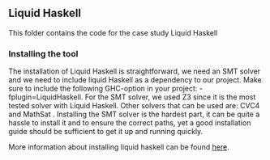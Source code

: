 ## Liquid Haskell
This folder contains the code for the case study Liquid Haskell

### Installing the tool

The installation of Liquid Haskell is straightforward, we need an SMT solver and we need to include liquid Haskell as a dependency to our project. Make sure to include the following GHC-option in your project: -fplugin=LiquidHaskell. For the SMT solver, we used Z3 since it is the most tested solver with Liquid Haskell. 
Other solvers that can be used are: CVC4  and MathSat . Installing the SMT solver is the hardest part, it can be quite a hassle to install it and to ensure the correct paths, yet a good installation guide should be sufficient to get it up and running quickly.

More information about installing liquid haskell can be found [here](https://ucsd-progsys.github.io/liquidhaskell/install/).